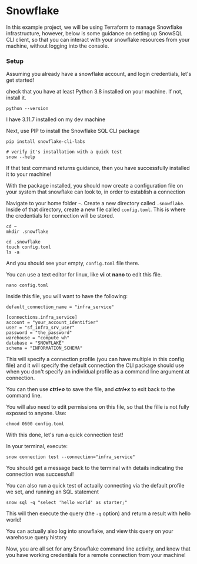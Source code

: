 # Snowflake

In this example project, we will be using Terraform to manage Snowflake infrastructure, however, below is some guidance on setting up SnowSQL CLI client, so that you can interact with your snowflake resources from your machine, without logging into the console.

### Setup

Assuming you already have a snowflake account, and login credentials, let's get started!

check that you have at least Python 3.8 installed on your machine. If not, install it.

```
python --version
```

I have 3.11.7 installed on my dev machine

Next, use PIP to install the Snowflake SQL CLI package

```
pip install snowflake-cli-labs

# verify it's installation with a quick test 
snow --help
``` 

If that test command returns guidance, then you have successfully installed it to your machine!

With the package installed, you should now create a configuration file on your system that snowflake can look to, in order to establish a connection

Navigate to your home folder `~`. Create a new directory called `.snowflake`. Inside of that directory, create a new file called `config.toml`. This is where the credentials for connection will be stored.

```
cd ~
mkdir .snowflake

cd .snowflake
touch config.toml 
ls -a
```

And you should see your empty, `config.toml` file there.

You can use a text editor for linux, like **vi** ot **nano** to edit this file.

```
nano config.toml
```

Inside this file, you will want to have the following:

```
default_connection_name = "infra_service"

[connections.infra_service]
account = "your_account_identifier"
user = "sf_infra_srv_user"
password = "the_password"
warehouse = "compute_wh"
database = "SNOWFLAKE"
schema = "INFORMATION_SCHEMA"
```

This will specify a connection profile (you can have multiple in this config file) and it will specify the default connection the CLI package should use when you don't specify an individual profile as a command line argument at connection.

You can then use ***ctrl+o*** to save the file, and ***ctrl+x*** to exit back to the command line.

You will also need to edit permissions on this file, so that the fille is not fully exposed to anyone. Use:

```
chmod 0600 config.toml
```

With this done, let's run a quick connection test!

In your terminal, execute:

```
snow connection test --connection="infra_service"
```
You should get a message back to the terminal with details indicating the connection was successful!

You can also run a quick test of actually connecting via the default profile we set, and running an SQL statement

```
snow sql -q "select 'hello world' as starter;"
```

This will then execute the query (the `-q` option) and return a result with hello world!

You can actually also log into snowflake, and view this query on your warehosue query history

Now, you are all set for any Snowflake command line activity, and know that you have working credentials for a remote connection from your machine!
